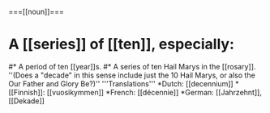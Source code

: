 ===[[noun]]===
# A [[series]] of [[ten]], especially:
#* A period of ten [[year]]s.
#* A series of ten Hail Marys in the [[rosary]]. ''(Does a "decade" in this sense include just the 10 Hail Marys, or also the Our Father and Glory Be?)''
'''Translations'''
*Dutch: [[decennium]]
*[[Finnish]]: [[vuosikymmen]]
*French: [[décennie]]
*German: [[Jahrzehnt]], [[Dekade]]